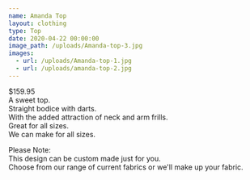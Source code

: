 ```yaml
---
name: Amanda Top
layout: clothing
type: Top
date: 2020-04-22 00:00:00
image_path: /uploads/Amanda-top-3.jpg
images:
  - url: /uploads/Amanda-top-1.jpg
  - url: /uploads/amanda-top-2.jpg
---
```


$159.95<br>A sweet top.<br>Straight bodice with darts.<br>With the added attraction of neck and arm frills.&nbsp;<br>Great for all sizes.&nbsp;<br>We can make for all sizes.

Please Note:<br>This design can be custom made just for you.<br>Choose from our range of current fabrics or we'll make up your fabric.<br>
&nbsp;
